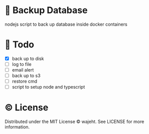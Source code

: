 # 💾 Backup Database
nodejs script to back up database inside docker containers

# 📝 Todo
- [x] back up to disk
- [ ] log to file
- [ ] email alert
- [ ] back up to s3
- [ ] restore cmd
- [ ] script to setup node and typescript

# © License
Distributed under the MIT License © wajeht. See LICENSE for more information.
